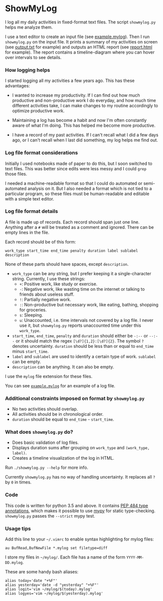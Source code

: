 # ShowMyLog

I log all my daily activities in fixed-format text files.
The script `showmylog.py` helps me analyze them.

I use a text editor to create an input file
(see [example.mylog](https://github.com/sharmaeklavya2/showmylog/blob/master/example.mylog)).
Then I run `showmylog.py` on the input file.
It prints a summary of my activities on screen
(see [output.txt](https://sharmaeklavya2.github.io/showmylog/output.txt) for example)
and outputs an HTML report
(see [report.html](https://sharmaeklavya2.github.io/showmylog/report.html) for example).
The report contains a timeline-diagram where you can hover over intervals to see details.

### How logging helps

I started logging all my activities a few years ago.
This has these advantages:

* I wanted to increase my productivity.
  If I can find out how much productive and non-productive work I do everyday,
  and how much time different activities take,
  I can make changes to my routine accordingly to optimize productive work.

* Maintaining a log has become a habit and now I'm often constantly aware of what I'm doing.
  This has helped me become more productive.

* I have a record of my past activities. If I can't recall what I did a few days ago,
  or I can't recall when I last did something, my log helps me find out.

### Log file format considerations

Initially I used notebooks made of paper to do this, but I soon switched to text files.
This was better since edits were less messy and I could `grep` those files.

I needed a machine-readable format so that I could do automated or semi-automated analysis on it.
But I also needed a format which is not tied to a particular program, so these files must be human-readable
and editable with a simple text editor.

### Log file format details

A file is made up of records.
Each record should span just one line.
Anything after a `#` will be treated as a comment and ignored.
There can be empty lines in the file.

Each record should be of this form:

    work_type start_time end_time penalty duration label sublabel description

None of these parts should have spaces, except `description`.

* `work_type` can be any string, but I prefer keeping it a single-character string. Currently, I use these strings:
  - `+`: Positive work, like study or exercise.
  - `-`: Negative work, like wasting time on the internet or talking to friends about useless stuff.
  - `!`: Partially negative work.
  - `:`: Non-productive but necessary work, like eating, bathing, shopping for groceries.
  - `s`: Sleeping.
  - `u`: Unaccounted, i.e. time intervals not covered by a log file.
    I never use it, but `showmylog.py` reports unaccounted time under this `work_type`.
* `start_time`, `end_time`, `penalty` and `duration` should either be `-:--` or `--:--` or
  it should match the regex `[\d?]{1,2}:[\d?]{2}`. The symbol `?` denotes uncertainty.
  `duration` should be less than or equal to `end_time` minus `start_time`.
* `label` and `sublabel` are used to identify a certain type of work.
  `sublabel` can be empty.
* `description` can be anything. It can also be empty.

I use the `mylog` file extension for these files.

You can see [`example.mylog`](example.mylog) for an example of a log file.

### Additional constraints imposed on format by `showmylog.py`

* No two activities should overlap.
* All activities should be in chronological order.
* `duration` should be equal to `end_time` - `start_time`.

### What does `showmylog.py` do?

* Does basic validation of log files.
* Displays duration sums after grouping on `work_type` and `(work_type, label)`.
* Creates a timeline visualization of the log in HTML.

Run `./showmylog.py --help` for more info.

Currently `showmylog.py` has no way of handling uncertainty.
It replaces all `?` by `0` in times.

### Code

This code is written for python 3.5 and above.
It contains [PEP 484 type annotations](https://www.python.org/dev/peps/pep-0484/),
which makes it possible to use [mypy](http://mypy-lang.org/) for static type-checking.
`showmylog.py` passes the `--strict` mypy test.

### Usage tips

Add this line to your `~/.vimrc` to enable syntax highlighting for mylog files:

    au BufRead,BufNewFile *.mylog set filetype=diff

I store my files in `~/mylog/`. Each file has a name of the form `YYYY-MM-DD.mylog`.

These are some handy bash aliases:

    alias today='date "+%F"'
    alias yesterday='date -d "yesterday" "+%F"'
    alias logit='vim ~/mylog/$(today).mylog'
    alias logyes='vim ~/mylog/$(yesterday).mylog'
